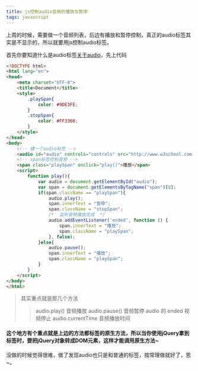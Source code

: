 ```yaml
---
title: js控制audio音频的播放与暂停
tags: javascript
---
```


上周的时候，需要做一个音频列表，后边有播放和暂停控制，真正的audio标签其实是不显示的，所以就要用js控制audio标签。

首先你要知道什么是audio标签<a href="http://www.w3school.com.cn/html5/html5_audio.asp" title="">关于audio</a>，先上代码
``` html
<!DOCTYPE html>
<html lang="en">
<head>
	<meta charset="UTF-8">
	<title>Document</title>
	<style>
		.playSpan{
			color: #9DE3FE;
		}
		.stopSpan{
			color: #FF3366;
		}
	</style>
</head>
<body>
	<!-- 建一个audio标签 -->
	<audio id="audio" controls="controls" src="http://www.w3school.com.cn/i/horse.ogg"></audio>
	<!-- span标签控制音频 -->
	<span class="playSpan" onclick="play()">播放</span>
	<script>
		function play(){
			var audio = document.getElementById("audio");
			var span = document.getElementsByTagName("span")[0];
			if(span.className == "playSpan"){
				audio.play();
				span.innerText = "暂停";
				span.className = "stopSpan"; 
				/*  监听音频播放完成  */
				audio.addEventListener('ended', function () {  
	   				span.innerText = "播放";
					span.className = "playSpan"; 
				}, false);
			}else{
				audio.pause();
				span.innerText = "播放";
				span.className = "playSpan"; 
			}
		}
	</script>
</body>
</html>
```
<!--more-->

> 其实重点就是那几个方法
>> audio.play()  音频播放
>> audio.pause()  音频暂停
>> audio 的 ended 视频停止
>> audio.currentTime  音频播放时间

#### 这个地方有个重点就是上边的方法都标签的原生方法，所以当你使用jQuery拿到标签时，要把jQuery对象转成DOM元素，这样才能调用原生方法~

 没做的时候觉得很难，做了发现audio也只是和普通的标签，按常理做就好了，恩~。